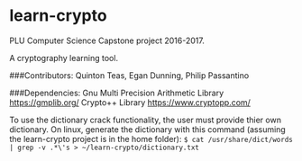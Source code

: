 # learn-crypto
PLU Computer Science Capstone project 2016-2017. 

A cryptography learning tool.


###Contributors: Quinton Teas, Egan Dunning, Philip Passantino

###Dependencies:
Gnu Multi Precision Arithmetic Library https://gmplib.org/
Crypto++ Library https://www.cryptopp.com/

To use the dictionary crack functionality, the user must provide
thier own dictionary. On linux, generate the dictionary with this
command (assuming the learn-crypto project is in the home folder): 
`$ cat /usr/share/dict/words | grep -v .*\'s > ~/learn-crypto/dictionary.txt`

